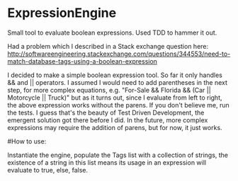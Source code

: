 # ExpressionEngine
Small tool to evaluate boolean expressions.  Used TDD to hammer it out.

Had a problem which I described in a Stack exchange question here: http://softwareengineering.stackexchange.com/questions/344553/need-to-match-database-tags-using-a-boolean-expression

I decided to make a simple boolean expression tool. So far it only handles && and || operators. I assumed I would need to add  parentheses in the next step, for more complex equations, e.g. "For-Sale && Florida && (Car || Motorcycle || Truck)" but as it turns out, since I evaluate from left to right, the above expression works without the parens.  If you don't believe me, run the tests. I guess that's the beauty of Test Driven Development, the emergent solution got there before I did.  In the future, more complex expressions may require the addition of parens, but for now, it just works.

#How to use:

Instantiate the engine, populate the Tags list with a collection of strings, the existence of a string in this list means its usage in an expression will evaluate to true, else, false.
